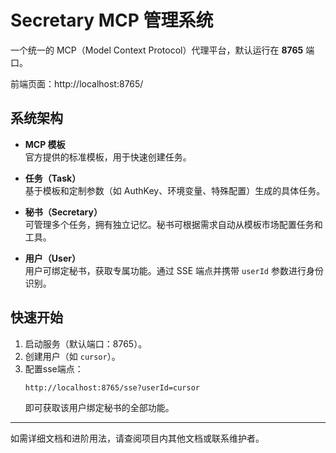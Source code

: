 # Secretary MCP 管理系统

一个统一的 MCP（Model Context Protocol）代理平台，默认运行在 **8765** 端口。

前端页面：http://localhost:8765/

## 系统架构

- **MCP 模板**  
  官方提供的标准模板，用于快速创建任务。

- **任务（Task）**  
  基于模板和定制参数（如 AuthKey、环境变量、特殊配置）生成的具体任务。

- **秘书（Secretary）**  
  可管理多个任务，拥有独立记忆。秘书可根据需求自动从模板市场配置任务和工具。

- **用户（User）**  
  用户可绑定秘书，获取专属功能。通过 SSE 端点并携带 `userId` 参数进行身份识别。

## 快速开始

1. 启动服务（默认端口：8765）。
2. 创建用户（如 `cursor`）。
3. 配置sse端点：  
   ```
   http://localhost:8765/sse?userId=cursor
   ```
   即可获取该用户绑定秘书的全部功能。

---

如需详细文档和进阶用法，请查阅项目内其他文档或联系维护者。